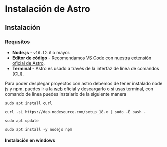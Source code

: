 # Instalación de Astro

## Instalación&#x20;



### Requsitos

* **Node.js** - `v16.12.0` o mayor.
* **Editor de código** - Recomendamos [VS Code](https://code.visualstudio.com/) con nuestra [extensión oficial de Astro](https://marketplace.visualstudio.com/items?itemName=astro-build.astro-vscode).
* **Terminal** - Astro es usado a través de la interfaz de línea de comandos (CLI).

Para poder desplegar proyectos con astro debemos de tener instalado node js y npm, puedes ir a la [web](https://nodejs.org/en/) oficial y descargarlo o si usas terminal, con comando de linea puedes instalarlo de la siguiente manera



```
sudo apt install curl 

curl -sL https://deb.nodesource.com/setup_18.x | sudo -E bash -

sudo apt update 

sudo apt install -y nodejs npm
```

#### Instalación en windows

